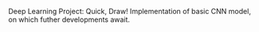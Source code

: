 Deep Learning Project: Quick, Draw!
Implementation of basic CNN model, on which futher developments await.
